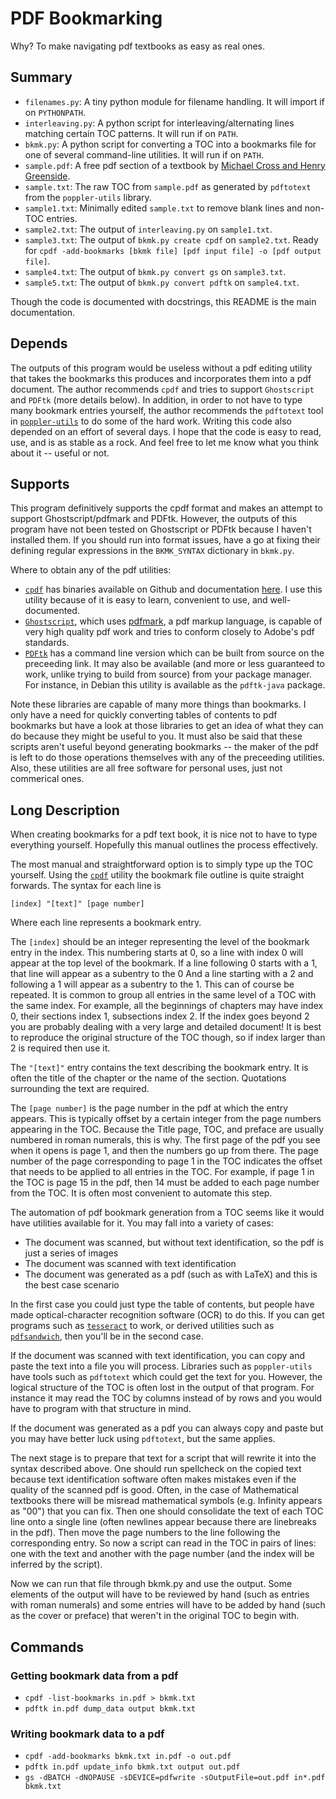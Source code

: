 # PDF Bookmarking
Why? To make navigating pdf textbooks as easy as real ones.

## Summary
- `filenames.py`: A tiny python module for filename handling. It will import if on `PYTHONPATH`.
- `interleaving.py`: A python script for interleaving/alternating lines matching certain TOC patterns. It will run if on `PATH`.
- `bkmk.py`: A python script for converting a TOC into a bookmarks file for one of several command-line utilities. It will run if on `PATH`.
- `sample.pdf`: A free pdf section of a textbook by [Michael Cross and Henry Greenside](https://webhome.phy.duke.edu/~hsg/pattern-formation-book/index.html).
- `sample.txt`: The raw TOC from `sample.pdf` as generated by `pdftotext` from the `poppler-utils` library.
- `sample1.txt`: Minimally edited `sample.txt` to remove blank lines and non-TOC entries.
- `sample2.txt`: The output of `interleaving.py` on `sample1.txt`.
- `sample3.txt`: The output of `bkmk.py create cpdf` on `sample2.txt`. Ready for `cpdf -add-bookmarks [bkmk file] [pdf input file] -o [pdf output file]`.
- `sample4.txt`: The output of `bkmk.py convert gs` on `sample3.txt`.
- `sample5.txt`: The output of `bkmk.py convert pdftk` on `sample4.txt`.

Though the code is documented with docstrings, this README is the main documentation.

## Depends

The outputs of this program would be useless without a pdf editing utility that takes the bookmarks this produces and incorporates them into a pdf document.
The author recommends `cpdf` and tries to support `Ghostscript` and `PDFtk` (more details below).
In addition, in order to not have to type many bookmark entries yourself, the author recommends the `pdftotext` tool in [`poppler-utils`](https://poppler.freedesktop.org/) to do some of the hard work.
Writing this code also depended on an effort of several days.
I hope that the code is easy to read, use, and is as stable as a rock.
And feel free to let me know what you think about it -- useful or not.

## Supports

This program definitively supports the cpdf format and makes an attempt to support Ghostscript/pdfmark and PDFtk.
However, the outputs of this program have not been tested on Ghostscript or PDFtk because I haven't installed them.
If you should run into format issues, have a go at fixing their defining regular expressions in the `BKMK_SYNTAX` dictionary in `bkmk.py`.

Where to obtain any of the pdf utilities:
- [`cpdf`](https://github.com/coherentgraphics/cpdf-binaries) has binaries available on Github and documentation [here](https://www.coherentpdf.com/cpdfmanual/cpdfmanual.html). I use this utility because of it is easy to learn, convenient to use, and well-documented.
- [`Ghostscript`](https://www.ghostscript.com/), which uses [pdfmark](https://www.adobe.com/content/dam/acom/en/devnet/acrobat/pdfs/pdfmarkreference.pdf), a pdf markup language, is capable of very high quality pdf work and tries to conform closely to Adobe's pdf standards.
- [`PDFtk`](https://www.pdflabs.com/tools/pdftk-server/) has a command line version which can be built from source on the preceeding link. It may also be available (and more or less guaranteed to work, unlike trying to build from source) from your package manager. For instance, in Debian this utility is available as the `pdftk-java` package.

Note these libraries are capable of many more things than bookmarks. 
I only have a need for quickly converting tables of contents to pdf bookmarks but have a look at those libraries to get an idea of what they can do because they might be useful to you.
It must also be said that these scripts aren't useful beyond generating bookmarks -- the maker of the pdf is left to do those operations themselves with any of the preceeding utilities. 
Also, these utilities are all free software for personal uses, just not commerical ones.

## Long Description

When creating bookmarks for a pdf text book, it is nice not to have to type everything yourself.
Hopefully this manual outlines the process effectively.

The most manual and straightforward option is to simply type up the TOC yourself.
Using the [`cpdf`](https://github.com/coherentgraphics/cpdf-binaries) utility the bookmark file outline is quite straight forwards.
The syntax for each line is
```
[index] "[text]" [page number]
```
Where each line represents a bookmark entry.

The `[index]` should be an integer representing the level of the bookmark entry in the index.
This numbering starts at 0, so a line with index 0 will appear at the top level of the bookmark.
If a line following 0 starts with a 1, that line will appear as a subentry to the 0
And a line starting with a 2 and following a 1 will appear as a subentry to the 1.
This can of course be repeated. 
It is common to group all entries in the same level of a TOC with the same index.
For example, all the beginnings of chapters may have index 0, their sections index 1, subsections index 2.
If the index goes beyond 2 you are probably dealing with a very large and detailed document!
It is best to reproduce the original structure of the TOC though, so if index larger than 2 is required then use it.

The `"[text]"` entry contains the text describing the bookmark entry.
It is often the title of the chapter or the name of the section.
Quotations surrounding the text are required.

The `[page number]` is the page number in the pdf at which the entry appears.
This is typically offset by a certain integer from the page numbers appearing in the TOC.
Because the Title page, TOC, and preface are usually numbered in roman numerals, this is why.
The first page of the pdf you see when it opens is page 1, and then the numbers go up from there.
The page number of the page corresponding to page 1 in the TOC indicates the offset that needs to be applied to all entries in the TOC.
For example, if page 1 in the TOC is page 15 in the pdf, then 14 must be added to each page number from the TOC.
It is often most convenient to automate this step.

The automation of pdf bookmark generation from a TOC seems like it would have utilities available for it.
You may fall into a variety of cases:
- The document was scanned, but without text identification, so the pdf is just a series of images
- The document was scanned with text identification
- The document was generated as a pdf (such as with LaTeX) and this is the best case scenario

In the first case you could just type the table of contents, but people have made optical-character recognition software (OCR) to do this.
If you can get programs such as [`tesseract`](https://github.com/tesseract-ocr/tesseract) to work, or derived utilities such as [`pdfsandwich`](https://sourceforge.net/projects/pdfsandwich/), then you'll be in the second case.

If the document was scanned with text identification, you can copy and paste the text into a file you will process.
Libraries such as `poppler-utils` have tools such as `pdftotext` which could get the text for you.
However, the logical structure of the TOC is often lost in the output of that program.
For instance it may read the TOC by columns instead of by rows and you would have to program with that structure in mind.

If the document was generated as a pdf you can always copy and paste but you may have better luck using `pdftotext`, but the same applies.

The next stage is to prepare that text for a script that will rewrite it into the syntax described above.
One should run spellcheck on the copied text because text identification software often makes mistakes even if the quality of the scanned pdf is good.
Often, in the case of Mathematical textbooks there will be misread mathematical symbols (e.g. Infinity appears as "00") that you can fix.
Then one should consolidate the text of each TOC line onto a single line (often newlines appear because there are linebreaks in the pdf).
Then move the page numbers to the line following the corresponding entry.
So now a script can read in the TOC in pairs of lines: one with the text and another with the page number (and the index will be inferred by the script).

Now we can run that file through bkmk.py and use the output.
Some elements of the output will have to be reviewed by hand (such as entries with roman numerals) and some entries will have to be added by hand (such as the cover or preface) that weren't in the original TOC to begin with.

## Commands

### Getting bookmark data from a pdf

- `cpdf -list-bookmarks in.pdf > bkmk.txt`
- `pdftk in.pdf dump_data output bkmk.txt`

### Writing bookmark data to a pdf

- `cpdf -add-bookmarks bkmk.txt in.pdf -o out.pdf`
- `pdftk in.pdf update_info bkmk.txt output out.pdf`
- `gs -dBATCH -dNOPAUSE -sDEVICE=pdfwrite -sOutputFile=out.pdf in*.pdf bkmk.txt`
